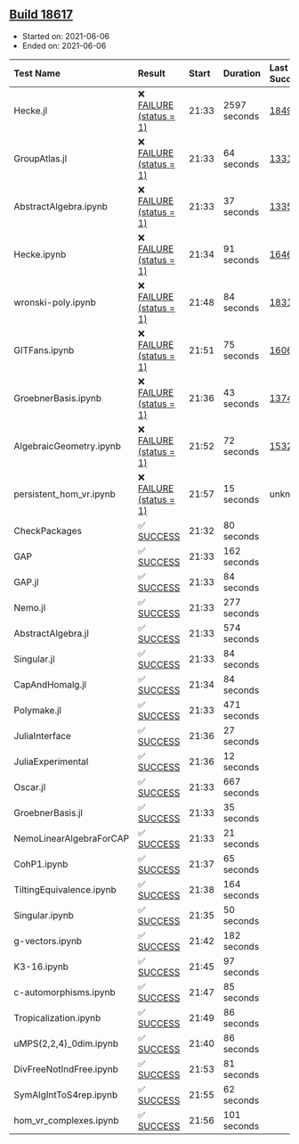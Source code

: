 ## [Build 18617](https://oscarci.mathematik.uni-kl.de/job/oscar/18617/)

* Started on: 2021-06-06
* Ended on: 2021-06-06

| Test Name    | Result | Start | Duration | Last Success | First Failure |
|:-------------|:-------|:------|:---------|:-------------|:--------------|
| Hecke.jl | ❌ [FAILURE (status = 1)](https://oscarci.mathematik.uni-kl.de/job/oscar/18617/artifact/logs/build-18617/Hecke.jl.log) | 21:33 | 2597 seconds | [18490](https://oscarci.mathematik.uni-kl.de/job/oscar/18490/) | [18491](https://oscarci.mathematik.uni-kl.de/job/oscar/18491/) |
| GroupAtlas.jl | ❌ [FAILURE (status = 1)](https://oscarci.mathematik.uni-kl.de/job/oscar/18617/artifact/logs/build-18617/GroupAtlas.jl.log) | 21:33 | 64 seconds | [13311](https://oscarci.mathematik.uni-kl.de/job/oscar/13311/) | [13312](https://oscarci.mathematik.uni-kl.de/job/oscar/13312/) |
| AbstractAlgebra.ipynb | ❌ [FAILURE (status = 1)](https://oscarci.mathematik.uni-kl.de/job/oscar/18617/artifact/logs/build-18617/AbstractAlgebra.ipynb.log) | 21:33 | 37 seconds | [13355](https://oscarci.mathematik.uni-kl.de/job/oscar/13355/) | [13356](https://oscarci.mathematik.uni-kl.de/job/oscar/13356/) |
| Hecke.ipynb | ❌ [FAILURE (status = 1)](https://oscarci.mathematik.uni-kl.de/job/oscar/18617/artifact/logs/build-18617/Hecke.ipynb.log) | 21:34 | 91 seconds | [16463](https://oscarci.mathematik.uni-kl.de/job/oscar/16463/) | [16464](https://oscarci.mathematik.uni-kl.de/job/oscar/16464/) |
| wronski-poly.ipynb | ❌ [FAILURE (status = 1)](https://oscarci.mathematik.uni-kl.de/job/oscar/18617/artifact/logs/build-18617/wronski-poly.ipynb.log) | 21:48 | 84 seconds | [18314](https://oscarci.mathematik.uni-kl.de/job/oscar/18314/) | [18315](https://oscarci.mathematik.uni-kl.de/job/oscar/18315/) |
| GITFans.ipynb | ❌ [FAILURE (status = 1)](https://oscarci.mathematik.uni-kl.de/job/oscar/18617/artifact/logs/build-18617/GITFans.ipynb.log) | 21:51 | 75 seconds | [16068](https://oscarci.mathematik.uni-kl.de/job/oscar/16068/) | [16069](https://oscarci.mathematik.uni-kl.de/job/oscar/16069/) |
| GroebnerBasis.ipynb | ❌ [FAILURE (status = 1)](https://oscarci.mathematik.uni-kl.de/job/oscar/18617/artifact/logs/build-18617/GroebnerBasis.ipynb.log) | 21:36 | 43 seconds | [13748](https://oscarci.mathematik.uni-kl.de/job/oscar/13748/) | [13749](https://oscarci.mathematik.uni-kl.de/job/oscar/13749/) |
| AlgebraicGeometry.ipynb | ❌ [FAILURE (status = 1)](https://oscarci.mathematik.uni-kl.de/job/oscar/18617/artifact/logs/build-18617/AlgebraicGeometry.ipynb.log) | 21:52 | 72 seconds | [15322](https://oscarci.mathematik.uni-kl.de/job/oscar/15322/) | [15323](https://oscarci.mathematik.uni-kl.de/job/oscar/15323/) |
| persistent_hom_vr.ipynb | ❌ [FAILURE (status = 1)](https://oscarci.mathematik.uni-kl.de/job/oscar/18617/artifact/logs/build-18617/persistent_hom_vr.ipynb.log) | 21:57 | 15 seconds | unknown | unknown |
| CheckPackages | ✅ [SUCCESS](https://oscarci.mathematik.uni-kl.de/job/oscar/18617/artifact/logs/build-18617/CheckPackages.log) | 21:32 | 80 seconds |  |  |
| GAP | ✅ [SUCCESS](https://oscarci.mathematik.uni-kl.de/job/oscar/18617/artifact/logs/build-18617/GAP.log) | 21:33 | 162 seconds |  |  |
| GAP.jl | ✅ [SUCCESS](https://oscarci.mathematik.uni-kl.de/job/oscar/18617/artifact/logs/build-18617/GAP.jl.log) | 21:33 | 84 seconds |  |  |
| Nemo.jl | ✅ [SUCCESS](https://oscarci.mathematik.uni-kl.de/job/oscar/18617/artifact/logs/build-18617/Nemo.jl.log) | 21:33 | 277 seconds |  |  |
| AbstractAlgebra.jl | ✅ [SUCCESS](https://oscarci.mathematik.uni-kl.de/job/oscar/18617/artifact/logs/build-18617/AbstractAlgebra.jl.log) | 21:33 | 574 seconds |  |  |
| Singular.jl | ✅ [SUCCESS](https://oscarci.mathematik.uni-kl.de/job/oscar/18617/artifact/logs/build-18617/Singular.jl.log) | 21:33 | 84 seconds |  |  |
| CapAndHomalg.jl | ✅ [SUCCESS](https://oscarci.mathematik.uni-kl.de/job/oscar/18617/artifact/logs/build-18617/CapAndHomalg.jl.log) | 21:34 | 84 seconds |  |  |
| Polymake.jl | ✅ [SUCCESS](https://oscarci.mathematik.uni-kl.de/job/oscar/18617/artifact/logs/build-18617/Polymake.jl.log) | 21:33 | 471 seconds |  |  |
| JuliaInterface | ✅ [SUCCESS](https://oscarci.mathematik.uni-kl.de/job/oscar/18617/artifact/logs/build-18617/JuliaInterface.log) | 21:36 | 27 seconds |  |  |
| JuliaExperimental | ✅ [SUCCESS](https://oscarci.mathematik.uni-kl.de/job/oscar/18617/artifact/logs/build-18617/JuliaExperimental.log) | 21:36 | 12 seconds |  |  |
| Oscar.jl | ✅ [SUCCESS](https://oscarci.mathematik.uni-kl.de/job/oscar/18617/artifact/logs/build-18617/Oscar.jl.log) | 21:33 | 667 seconds |  |  |
| GroebnerBasis.jl | ✅ [SUCCESS](https://oscarci.mathematik.uni-kl.de/job/oscar/18617/artifact/logs/build-18617/GroebnerBasis.jl.log) | 21:33 | 35 seconds |  |  |
| NemoLinearAlgebraForCAP | ✅ [SUCCESS](https://oscarci.mathematik.uni-kl.de/job/oscar/18617/artifact/logs/build-18617/NemoLinearAlgebraForCAP.log) | 21:33 | 21 seconds |  |  |
| CohP1.ipynb | ✅ [SUCCESS](https://oscarci.mathematik.uni-kl.de/job/oscar/18617/artifact/logs/build-18617/CohP1.ipynb.log) | 21:37 | 65 seconds |  |  |
| TiltingEquivalence.ipynb | ✅ [SUCCESS](https://oscarci.mathematik.uni-kl.de/job/oscar/18617/artifact/logs/build-18617/TiltingEquivalence.ipynb.log) | 21:38 | 164 seconds |  |  |
| Singular.ipynb | ✅ [SUCCESS](https://oscarci.mathematik.uni-kl.de/job/oscar/18617/artifact/logs/build-18617/Singular.ipynb.log) | 21:35 | 50 seconds |  |  |
| g-vectors.ipynb | ✅ [SUCCESS](https://oscarci.mathematik.uni-kl.de/job/oscar/18617/artifact/logs/build-18617/g-vectors.ipynb.log) | 21:42 | 182 seconds |  |  |
| K3-16.ipynb | ✅ [SUCCESS](https://oscarci.mathematik.uni-kl.de/job/oscar/18617/artifact/logs/build-18617/K3-16.ipynb.log) | 21:45 | 97 seconds |  |  |
| c-automorphisms.ipynb | ✅ [SUCCESS](https://oscarci.mathematik.uni-kl.de/job/oscar/18617/artifact/logs/build-18617/c-automorphisms.ipynb.log) | 21:47 | 85 seconds |  |  |
| Tropicalization.ipynb | ✅ [SUCCESS](https://oscarci.mathematik.uni-kl.de/job/oscar/18617/artifact/logs/build-18617/Tropicalization.ipynb.log) | 21:49 | 86 seconds |  |  |
| uMPS(2,2,4)_0dim.ipynb | ✅ [SUCCESS](https://oscarci.mathematik.uni-kl.de/job/oscar/18617/artifact/logs/build-18617/uMPS-2-2-4-_0dim.ipynb.log) | 21:40 | 86 seconds |  |  |
| DivFreeNotIndFree.ipynb | ✅ [SUCCESS](https://oscarci.mathematik.uni-kl.de/job/oscar/18617/artifact/logs/build-18617/DivFreeNotIndFree.ipynb.log) | 21:53 | 81 seconds |  |  |
| SymAlgIntToS4rep.ipynb | ✅ [SUCCESS](https://oscarci.mathematik.uni-kl.de/job/oscar/18617/artifact/logs/build-18617/SymAlgIntToS4rep.ipynb.log) | 21:55 | 62 seconds |  |  |
| hom_vr_complexes.ipynb | ✅ [SUCCESS](https://oscarci.mathematik.uni-kl.de/job/oscar/18617/artifact/logs/build-18617/hom_vr_complexes.ipynb.log) | 21:56 | 101 seconds |  |  |
